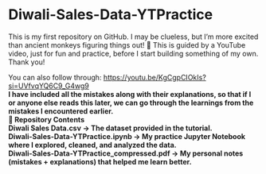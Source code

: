 # Diwali-Sales-Data-YTPractice
This is my first repository on GitHub. I may be clueless, but I’m more excited than ancient monkeys figuring things out! 🐒 This is guided by a YouTube video, just for fun and practice, before I start building something of my own. Thank you! <br>
 
You can also follow through: https://youtu.be/KgCgpCIOkIs?si=UVfvqYQ6C9_G4wg9
<br>
**I have included all the mistakes along with their explanations, so that if I or anyone else reads this later, we can go through the learnings from the mistakes I encountered earlier.**
<br>
**📂 Repository Contents <br>
Diwali Sales Data.csv → The dataset provided in the tutorial. <br>
Diwali-Sales-Data-YTPractice.ipynb → My practice Jupyter Notebook where I explored, cleaned, and analyzed the data. <br>
Diwali-Sales-Data-YTPractice_compressed.pdf → My personal notes (mistakes + explanations) that helped me learn better.** 


